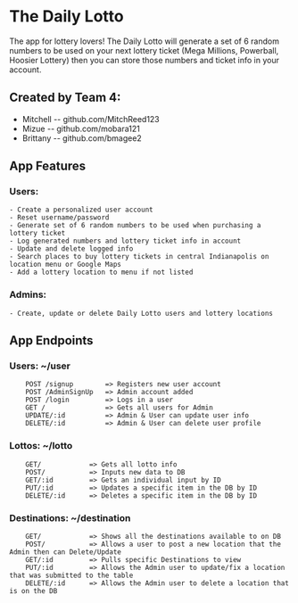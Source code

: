 # The Daily Lotto
  
The app for lottery lovers! The Daily Lotto will generate a set of 6 random numbers to be used on your next lottery ticket (Mega Millions, Powerball, Hoosier Lottery) then you can store those numbers and ticket info in your account. 


## Created by Team 4:
  - Mitchell -- github.com/MitchReed123
  - Mizue -- github.com/mobara121
  - Brittany -- github.com/bmagee2
  
  
## App Features
  
###  Users:
    - Create a personalized user account
    - Reset username/password
    - Generate set of 6 random numbers to be used when purchasing a lottery ticket
    - Log generated numbers and lottery ticket info in account 
    - Update and delete logged info
    - Search places to buy lottery tickets in central Indianapolis on location menu or Google Maps
    - Add a lottery location to menu if not listed
    
###  Admins:
    - Create, update or delete Daily Lotto users and lottery locations   


## App Endpoints

###  Users: ~/user
  
        POST /signup        => Registers new user account
        POST /AdminSignUp   => Admin account added
        POST /login         => Logs in a user
        GET /               => Gets all users for Admin
        UPDATE/:id          => Admin & User can update user info
        DELETE/:id          => Admin & User can delete user profile

###  Lottos: ~/lotto
  
        GET/            => Gets all lotto info
        POST/           => Inputs new data to DB
        GET/:id         => Gets an individual input by ID
        PUT/:id         => Updates a specific item in the DB by ID
        DELETE/:id      => Deletes a specific item in the DB by ID

###  Destinations: ~/destination
  
        GET/            => Shows all the destinations available to on DB
        POST/           => Allows a user to post a new location that the Admin then can Delete/Update
        GET/:id         => Pulls specific Destinations to view
        PUT/:id         => Allows the Admin user to update/fix a location that was submitted to the table
        DELETE/:id      => Allows the Admin user to delete a location that is on the DB       
